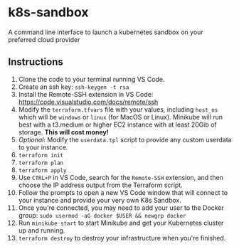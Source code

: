 # k8s-sandbox
A command line interface to launch a kubernetes sandbox on your preferred cloud provider

## Instructions  
1. Clone the code to your terminal running VS Code.  
3. Create an ssh key: `ssh-keygen -t rsa`  
4. Install the Remote-SSH extension in VS Code: https://code.visualstudio.com/docs/remote/ssh   
5. Modify the `terraform.tfvars` file with your values, including `host_os` which will be `windows` or `linux` (for MacOS or Linux). Minikube will run best with a t3.medium or higher EC2 instance with at least 20Gib of storage. **This will cost money!**  
6. *Optional*: Modify the `userdata.tpl` script to provide any custom userdata to your instance.   
7. `terraform init`  
8. `terraform plan`  
9. `terraform apply`  
10. Use `CTRL+P` in VS Code, search for the `Remote-SSH` extension, and then choose the IP address output from the Terraform script.  
11. Follow the prompts to open a new VS Code window that will connect to your instance and provide your very own K8s Sandbox.
12. Once you're connected, you may need to add your user to the Docker group: `sudo usermod -aG docker $USER && newgrp docker`
13. Run `minikube start` to start Minikube and get your Kubernetes cluster up and running. 
14. `terraform destroy` to destroy your infrastructure when you're finished.  
